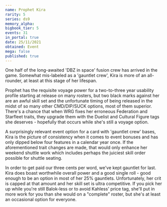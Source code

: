 ```yaml
---
name: Prophet Kira
rarity: 5
series: ds9
memory_alpha:
bigbook_tier: 5
events: 31
in_portal: true
date: 25/11/2021
obtained: Event
mega: false
published: true
---
```


One half of the long-awaited 'DBZ in space' fusion crew has arrived in the game. Somewhat mis-labeled as a 'gauntlet crew', Kira is more of an all-rounder, at least at this stage of her lifespan. 

Prophet has the requisite voyage power for a two-to-three year usability profile starting at release on many rosters, but two black marks against her are an awful skill set and the unfortunate timing of being released in the midst of so many other CMD/DIP/SUCK options, most of them superior. There's a chance that when WRG fixes her erroneous Federation and Starfleet traits, they upgrade them with the Duelist and Cultural Figure tags she deserves - hopefully that occurs while she's still a voyage option.

A surprisingly relevant event option for a card with 'gauntlet crew' bases, Kira is the picture of consistency when it comes to event bonuses and has only dipped below four features in a calendar year once. If the aforementioned trait changes are made, that would only enhance her weekend shuttle work which includes perhaps the juiciest skill order possible for shuttle seating.

In order to get paid our three cents per word, we've kept gauntlet for last. Kira does boast worthwhile overall power and a good single roll - good enough to be an option in most of her 25% gauntlets. Unfortunately, her crit is capped at that amount and her skill set is ultra competitive. If you pick her up while you're still Balok-less or to avoid Kahless' price tag, she'll put in more work for you than she would on a "complete" roster, but she's at least an occasional option for everyone.
